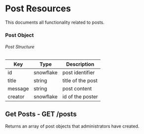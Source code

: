 # Post Resources

This documents all functionality related to posts.

### Post Object

###### Post Structure

| Key                           | Type                                                                                | Description                                                                                                                      |
| ----------------------------- | ----------------------------------------------------------------------------------- | -------------------------------------------------------------------------------------------------------------------------------- |
| id                            | snowflake                                                                           | post identifier                                                                                                                  |
| title                         | string                                                                              | title of the post                                                                                                                |
| message                       | string                                                                              | post content                                                                                                                     |
| creator                       | snowflake                                                                           | id of the poster                                                                                                                 |

## Get Posts - GET /posts

Returns an array of post objects that administrators have created.